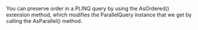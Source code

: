 



You can preserve order in a PLINQ query by using the AsOrdered() extension method, which
modifies the ParallelQuery instance that we get by calling the AsParallel() method.
